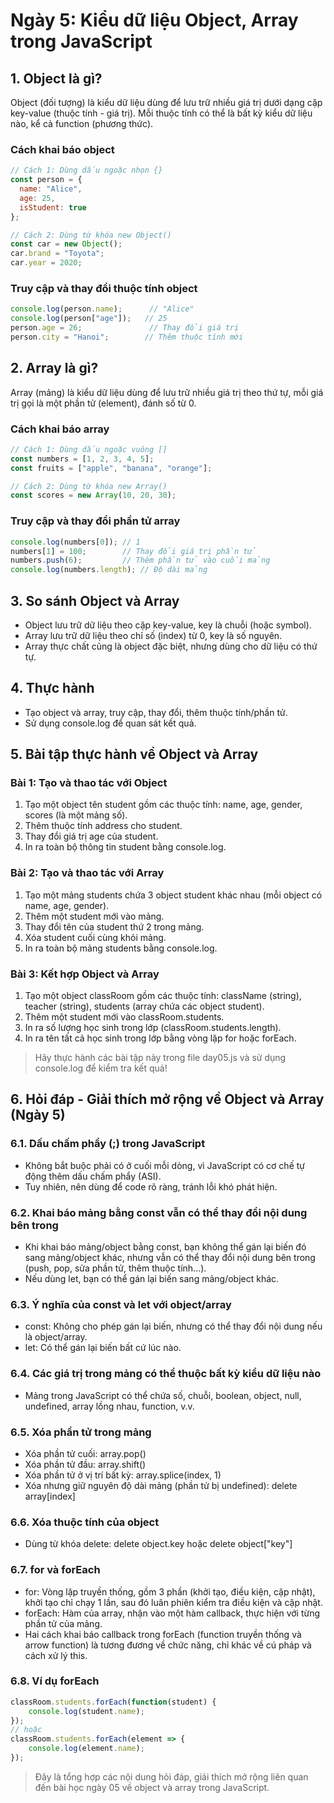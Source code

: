 # Ngày 5: Kiểu dữ liệu Object, Array trong JavaScript

## 1. Object là gì?
Object (đối tượng) là kiểu dữ liệu dùng để lưu trữ nhiều giá trị dưới dạng cặp key-value (thuộc tính - giá trị). Mỗi thuộc tính có thể là bất kỳ kiểu dữ liệu nào, kể cả function (phương thức).

### Cách khai báo object
```javascript
// Cách 1: Dùng dấu ngoặc nhọn {}
const person = {
  name: "Alice",
  age: 25,
  isStudent: true
};

// Cách 2: Dùng từ khóa new Object()
const car = new Object();
car.brand = "Toyota";
car.year = 2020;
```

### Truy cập và thay đổi thuộc tính object
```javascript
console.log(person.name);      // "Alice"
console.log(person["age"]);   // 25
person.age = 26;               // Thay đổi giá trị
person.city = "Hanoi";        // Thêm thuộc tính mới
```

## 2. Array là gì?
Array (mảng) là kiểu dữ liệu dùng để lưu trữ nhiều giá trị theo thứ tự, mỗi giá trị gọi là một phần tử (element), đánh số từ 0.

### Cách khai báo array
```javascript
// Cách 1: Dùng dấu ngoặc vuông []
const numbers = [1, 2, 3, 4, 5];
const fruits = ["apple", "banana", "orange"];

// Cách 2: Dùng từ khóa new Array()
const scores = new Array(10, 20, 30);
```

### Truy cập và thay đổi phần tử array
```javascript
console.log(numbers[0]); // 1
numbers[1] = 100;        // Thay đổi giá trị phần tử
numbers.push(6);         // Thêm phần tử vào cuối mảng
console.log(numbers.length); // Độ dài mảng
```

## 3. So sánh Object và Array
- Object lưu trữ dữ liệu theo cặp key-value, key là chuỗi (hoặc symbol).
- Array lưu trữ dữ liệu theo chỉ số (index) từ 0, key là số nguyên.
- Array thực chất cũng là object đặc biệt, nhưng dùng cho dữ liệu có thứ tự.

## 4. Thực hành
- Tạo object và array, truy cập, thay đổi, thêm thuộc tính/phần tử.
- Sử dụng console.log để quan sát kết quả.

## 5. Bài tập thực hành về Object và Array

### Bài 1: Tạo và thao tác với Object
1. Tạo một object tên student gồm các thuộc tính: name, age, gender, scores (là một mảng số).
2. Thêm thuộc tính address cho student.
3. Thay đổi giá trị age của student.
4. In ra toàn bộ thông tin student bằng console.log.

### Bài 2: Tạo và thao tác với Array
1. Tạo một mảng students chứa 3 object student khác nhau (mỗi object có name, age, gender).
2. Thêm một student mới vào mảng.
3. Thay đổi tên của student thứ 2 trong mảng.
4. Xóa student cuối cùng khỏi mảng.
5. In ra toàn bộ mảng students bằng console.log.

### Bài 3: Kết hợp Object và Array
1. Tạo một object classRoom gồm các thuộc tính: className (string), teacher (string), students (array chứa các object student).
2. Thêm một student mới vào classRoom.students.
3. In ra số lượng học sinh trong lớp (classRoom.students.length).
4. In ra tên tất cả học sinh trong lớp bằng vòng lặp for hoặc forEach.

> Hãy thực hành các bài tập này trong file day05.js và sử dụng console.log để kiểm tra kết quả!

## 6. Hỏi đáp - Giải thích mở rộng về Object và Array (Ngày 5)

### 6.1. Dấu chấm phẩy (;) trong JavaScript
- Không bắt buộc phải có ở cuối mỗi dòng, vì JavaScript có cơ chế tự động thêm dấu chấm phẩy (ASI).
- Tuy nhiên, nên dùng để code rõ ràng, tránh lỗi khó phát hiện.

### 6.2. Khai báo mảng bằng const vẫn có thể thay đổi nội dung bên trong
- Khi khai báo mảng/object bằng const, bạn không thể gán lại biến đó sang mảng/object khác, nhưng vẫn có thể thay đổi nội dung bên trong (push, pop, sửa phần tử, thêm thuộc tính...).
- Nếu dùng let, bạn có thể gán lại biến sang mảng/object khác.

### 6.3. Ý nghĩa của const và let với object/array
- const: Không cho phép gán lại biến, nhưng có thể thay đổi nội dung nếu là object/array.
- let: Có thể gán lại biến bất cứ lúc nào.

### 6.4. Các giá trị trong mảng có thể thuộc bất kỳ kiểu dữ liệu nào
- Mảng trong JavaScript có thể chứa số, chuỗi, boolean, object, null, undefined, array lồng nhau, function, v.v.

### 6.5. Xóa phần tử trong mảng
- Xóa phần tử cuối: array.pop()
- Xóa phần tử đầu: array.shift()
- Xóa phần tử ở vị trí bất kỳ: array.splice(index, 1)
- Xóa nhưng giữ nguyên độ dài mảng (phần tử bị undefined): delete array[index]

### 6.6. Xóa thuộc tính của object
- Dùng từ khóa delete: delete object.key hoặc delete object["key"]

### 6.7. for và forEach
- for: Vòng lặp truyền thống, gồm 3 phần (khởi tạo, điều kiện, cập nhật), khởi tạo chỉ chạy 1 lần, sau đó luân phiên kiểm tra điều kiện và cập nhật.
- forEach: Hàm của array, nhận vào một hàm callback, thực hiện với từng phần tử của mảng.
- Hai cách khai báo callback trong forEach (function truyền thống và arrow function) là tương đương về chức năng, chỉ khác về cú pháp và cách xử lý this.

### 6.8. Ví dụ forEach
```javascript
classRoom.students.forEach(function(student) {
    console.log(student.name);
});
// hoặc
classRoom.students.forEach(element => {
    console.log(element.name);
});
```

> Đây là tổng hợp các nội dung hỏi đáp, giải thích mở rộng liên quan đến bài học ngày 05 về object và array trong JavaScript.
